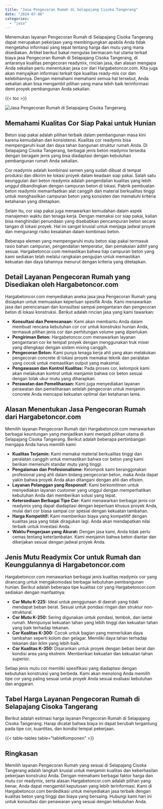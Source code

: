 ```yaml
---
title: "Jasa Pengecoran Rumah di Selapajang Cisoka Tangerang"
date: "2024-07-06"
categories: 
  - "jasa"
---
```



Menemukan layanan Pengecoran Rumah di Selapajang Cisoka Tangerang dapat merupakan pekerjaan yang membingungkan apabila Anda tidak mengetahui informasi yang tepat tentang harga dan mutu yang mana disediakan. Artikel berikut bakal mengulas bermacam hal utama terkait biaya jasa Pengecoran Rumah di Selapajang Cisoka Tangerang, di antaranya kualitas pengecoran readymix, rincian jasa, dan alasan mengapa Anda sekalian perlu menentukan jasa cor dari Hargabetoncor.com. Kita juga akan menyajikan informasi terkait tipe kualitas ready-mix cor dan kelebihannya. Dengan memahami memahami semua hal tersebut, Anda sekalian akan bisa mengambil pilihan yang mana lebih baik terinformasi demi proyek pembangunan Anda sekalian.

{{< toc >}}

![Jasa Pengecoran Rumah di Selapajang Cisoka Tangerang](https://hargareadymixid.github.io/hbc/readymix-hbc%20(4).png)

## Memahami Kualitas Cor Siap Pakai untuk Hunian

Beton siap pakai adalah pilihan terbaik dalam pembangunan masa kini karena kemudahan dan konsistensi. Kualitas cor readymix bisa mempengaruhi kuat dan daya tahan bangunan struktur rumah Anda. Di Selapajang Cisoka Tangerang, berbagai jenis beton readymix tersedia dengan beragam jenis yang bisa diadaptasi dengan kebutuhan pembangunan rumah Anda sekalian.

Cor readymix adalah kombinasi semen yang sudah dibuat di tempat produksi dan dikirim ke lokasi proyek dalam keadaan siap pakai. Salah satu keunggulan dari beton readymix adalah pengendalian kualitas yang lebih unggul dibandingkan dengan campuran beton di lokasi. Pabrik pembuatan beton readymix memanfaatkan alat canggih dan material berkualitas tinggi untuk menghasilkan campuran beton yang konsisten dan mematuhi kriteria ketahanan yang ditetapkan.

Selain itu, cor siap pakai juga menawarkan kemudahan dalam aspek manajemen waktu dan tenaga kerja. Dengan memakai cor siap pakai, kalian bisa menghindari penundaan yang disebabkan pencampuran beton secara tangan di lokasi proyek. Hal ini sangat krusial untuk menjaga jadwal proyek dan mengurangi risiko kesalahan dalam kombinasi beton.

Beberapa elemen yang mempengaruhi mutu beton siap pakai termasuk rasio bahan campuran, pengendalian temperatur, dan pemakaian aditif yang sesuai. Hargabetoncor.com memastikan bahwa tiap campuran beton yang kami sediakan telah melalui rangkaian pengujian untuk memastikan kekuatan dan daya tahannya menurut dengan kriteria yang ditetapkan.

## Detail Layanan Pengecoran Rumah yang Disediakan oleh Hargabetoncor.com

Hargabetoncor.com menyediakan aneka jasa jasa Pengecoran Rumah yang disiapkan untuk memuaskan keperluan spesifik Anda. Kami menawarkan jasa dari perencanaan dan konsultasi sampai pengantaran dan pengecoran beton di lokasi konstruksi. Berikut adalah rincian jasa yang kami tawarkan:

- **Konsultasi dan Perencanaan:** Kami akan membantu Anda dalam membuat rencana kebutuhan cor cor untuk konstruksi hunian Anda, termasuk pilihan jenis cor dan perhitungan volume yang diperlukan.
- **Pengiriman Beton:** Hargabetoncor.com menawarkan layanan pengantaran cor ke tempat proyek dengan menggunakan truk mixer yang dilengkapi dengan sistem mixing canggih.
- **Pengecoran Beton:** Kami punya tenaga kerja ahli yang akan melakukan pengecoran concrete di lokasi proyek memakai teknik dan peralatan yang cocok untuk memastikan output yang maksimal.
- **Pengawasan dan Kontrol Kualitas:** Pada proses cor, kelompok kami akan melakukan kontrol untuk menjamin bahwa cor beton sesuai dengan tolak ukur mutu yang diharapkan.
- **Perawatan dan Pemeliharaan:** Kami juga menyediakan layanan perawatan dan pemeliharaan setelah pengecoran untuk menjamin concrete Anda mencapai kekuatan optimal dan ketahanan lama.

## Alasan Menentukan Jasa Pengecoran Rumah dari Hargabetoncor.com

Memilih layanan Pengecoran Rumah dari Hargabetoncor.com menawarkan berbagai keuntungan yang menjadikan kami menjadi pilihan utama di Selapajang Cisoka Tangerang. Berikut adalah beberapa pertimbangan mengapa Anda harus memilih kami:

- **Kualitas Terjamin:** Kami memakai material berkualitas tinggi dan peralatan canggih untuk memastikan bahwa cor beton yang kami berikan memenuhi standar mutu yang tinggi.
- **Pengalaman dan Profesionalisme:** Kelompok kami beranggotakan profesional yang ahli dalam bidang pengecoran beton, maka Anda dapat yakin bahwa proyek Anda akan ditangani dengan ahli dan efisien.
- **Layanan Pelanggan yang Responsif:** Kami berkomitmen untuk menyediakan layanan customer yang unggul dengan memperhatikan kebutuhan Anda dan memberikan solusi yang tepat.
- **Ketersediaan Berbagai Tipe Cor:** Kami menawarkan berbagai jenis cor readymix yang dapat diadaptasi dengan keperluan khusus proyek Anda, mulai dari cor biasa sampai cor spesial dengan kekuatan tambahan.
- **Harga Kompetitif:** Kami memberikan biaya yang kompetitif dengan kualitas jasa yang tidak diragukan lagi. Anda akan mendapatkan nilai terbaik untuk investasi Anda.
- **Waktu Pengerjaan yang Akurat:** Dengan jasa kami, Anda tidak perlu cemas tentang keterlambatan. Kami menjamin bahwa beton diantar dan dikerjakan sesuai dengan jadwal proyek Anda.

## Jenis Mutu Readymix Cor untuk Rumah dan Keunggulannya di Hargabetoncor.com

Hargabetoncor.com menawarkan berbagai jenis kualitas readymix cor yang dirancang untuk mengakomodasi berbagai kebutuhan pembangunan hunian. Berikut adalah beberapa tipe kualitas cor yang Hargabetoncor.com sediakan dengan manfaatnya:

- **Cor Mutu K-225:** Ideal untuk penggunaan di daerah yang tidak mendapat beban berat. Sesuai untuk pondasi ringan dan struktur non-struktural.
- **Cor Mutu K-250:** Sering digunakan untuk pondasi, tembok, dan lantai rumah. Mempunyai kekuatan tahan yang lebih tinggi dan kekuatan tahan yang baik terhadap tekanan.
- **Cor Kualitas K-300:** Cocok untuk bagian yang memerlukan daya tambahan seperti kolom dan gelagar. Memiliki daya tahan terhadap tekanan dan iklim yang lebih baik.
- **Cor Kualitas K-350:** Disarankan untuk proyek dengan beban berat dan kondisi area yang ekstrem. Memberikan kekuatan dan kekuatan tahan superior.

Setiap jenis mutu cor memiliki spesifikasi yang diadaptasi dengan kebutuhan konstruksi yang berbeda. Kami akan menolong Anda memilih tipe cor yang paling sesuai untuk proyek Anda sesuai evaluasi kebutuhan dan anggaran.

## Tabel Harga Layanan Pengecoran Rumah di Selapajang Cisoka Tangerang

Berikut adalah estimasi harga layanan Pengecoran Rumah di Selapajang Cisoka Tangerang. Harap dicatat bahwa biaya ini dapat berubah tergantung pada tipe cor, kuantitas, dan kondisi tempat pekerjaan.

{{< table-tables table="tableKomponen" >}}

## Ringkasan

Memilih layanan Pengecoran Rumah yang sesuai di Selapajang Cisoka Tangerang adalah langkah krusial untuk menjamin kualitas dan keberhasilan pekerjaan konstruksi Anda. Dengan memahami berbagai faktor harga dan mutu cor readymix, serta alasan Hargabetoncor.com adalah pilihan yang benar, Anda dapat mengambil keputusan yang lebih terinformasi. Kami di Hargabetoncor.com berdedikasi untuk menyediakan jasa terbaik dengan kualitas beton yang tinggi dan biaya yang bersaing. Hubungi kami hari ini untuk konsultasi dan penawaran yang sesuai dengan kebutuhan Anda.
